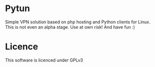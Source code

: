 Pytun
=====

Simple VPN solution based on php hosting and Python clients for Linux.
This is not even an alpha stage. Use at own risk! And have fun :)


Licence
=======

This software is licenced under GPLv3
